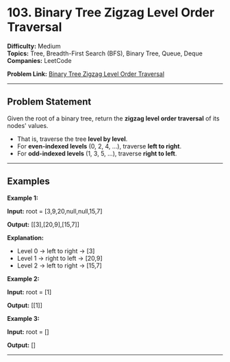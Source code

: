 # 103. Binary Tree Zigzag Level Order Traversal

**Difficulty:** Medium  
**Topics:** Tree, Breadth-First Search (BFS), Binary Tree, Queue, Deque  
**Companies:** LeetCode

**Problem Link:** [Binary Tree Zigzag Level Order Traversal](https://leetcode.com/problems/binary-tree-zigzag-level-order-traversal/)

---

## Problem Statement

Given the root of a binary tree, return the **zigzag level order traversal** of its nodes' values.

- That is, traverse the tree **level by level**.
- For **even-indexed levels** (0, 2, 4, ...), traverse **left to right**.
- For **odd-indexed levels** (1, 3, 5, ...), traverse **right to left**.

---

## Examples

**Example 1:**

**Input:**
root = [3,9,20,null,null,15,7]

**Output:**
[[3],[20,9],[15,7]]

**Explanation:**
- Level 0 → left to right → [3]
- Level 1 → right to left → [20,9]
- Level 2 → left to right → [15,7]

**Example 2:**

**Input:**
root = [1]

**Output:**
[[1]]

**Example 3:**

**Input:**
root = []

**Output:**
[]

---

